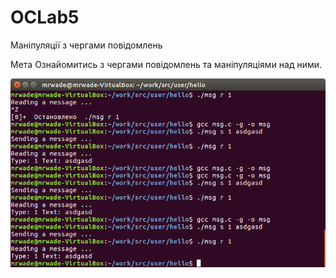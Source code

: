 # OCLab5
Маніпуляції з чергами повідомлень

Мета
Ознайомитись з чергами повідомлень та маніпуляціями над ними.

![](https://github.com/MrWade0405/OCLab5/blob/master/OClab5(1).png)
